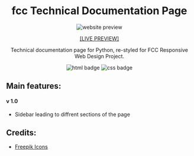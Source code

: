 <h1 align="center">fcc Technical Documentation Page</h1>

<p align="center">
  <img alt="website preview" src="https://www.site-shot.com/cached_image/Er72-iHuEeqP7wJCrBEABA">
</p>

<p align="center"><a href="https://ann-dev.github.io/fcc-projects/fcc-technical-doc-page/" target="_blank">[LIVE PREVIEW]</a></p>

<p align="center">Technical documentation page for Python, re-styled for FCC Responsive Web Design Project.</p>

<p align="center">
  <img alt="html badge" src="https://img.shields.io/badge/HTML5-orange?style=flat-square">
  <img alt="css badge" src="https://img.shields.io/badge/CSS3-blue?style=flat-square">
</p>

<h2>Main features:</h2>
<h4>v 1.0</h4>
<ul>
  <li>Sidebar leading to diffrent sections of the page</li>
</ul>

<h2>Credits:</h2>
<ul>
  <li><a href="https://www.freepik.com/" target="_blank">Freepik Icons</a></li>
